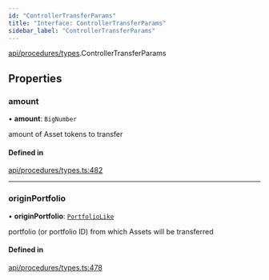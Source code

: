 ```yaml
---
id: "ControllerTransferParams"
title: "Interface: ControllerTransferParams"
sidebar_label: "ControllerTransferParams"
---
```


[api/procedures/types](../../../../../modules/API/Procedures/Types/Types.md).ControllerTransferParams

## Properties

### amount

• **amount**: `BigNumber`

amount of Asset tokens to transfer

#### Defined in

[api/procedures/types.ts:482](https://github.com/PolymeshAssociation/polymesh-sdk/blob/07a4c5b0/src/api/procedures/types.ts#L482)

___

### originPortfolio

• **originPortfolio**: [`PortfolioLike`](../../../../../modules/Types/Types.md#portfoliolike)

portfolio (or portfolio ID) from which Assets will be transferred

#### Defined in

[api/procedures/types.ts:478](https://github.com/PolymeshAssociation/polymesh-sdk/blob/07a4c5b0/src/api/procedures/types.ts#L478)
